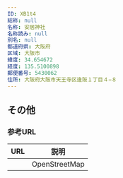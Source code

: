 ```yaml
---
ID: XB1t4
総称: null
名称: 安居神社
名称読み: null
別名: null
都道府県: 大阪府
区域: 大阪市
緯度: 34.654672
経度: 135.5100898
郵便番号: 5430062
住所: 大阪府大阪市天王寺区逢阪１丁目４−８
---
```


## その他

### 参考URL

| URL | 説明          |
| --- | ------------- |
|     | OpenStreetMap |

